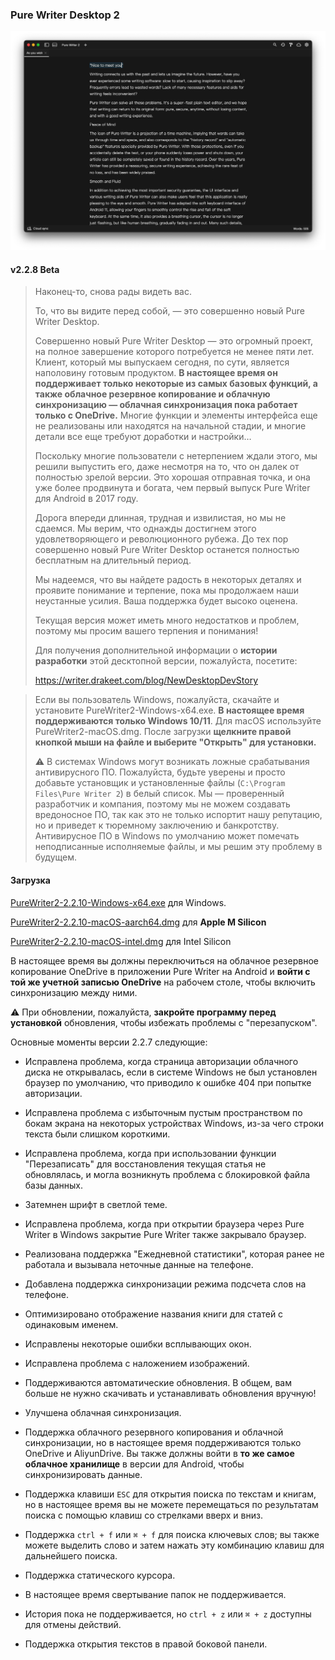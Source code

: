 ### Pure Writer Desktop 2

![Предпросмотр](/images/desktop2dark_en.png)

#### v2.2.8 Beta

> Наконец-то, снова рады видеть вас.
>
> То, что вы видите перед собой, — это совершенно новый Pure Writer Desktop.
>
> Совершенно новый Pure Writer Desktop — это огромный проект, на полное завершение которого потребуется не менее пяти лет. Клиент, который мы выпускаем сегодня, по сути, является наполовину готовым продуктом. **В настоящее время он поддерживает только некоторые из самых базовых функций, а также облачное резервное копирование и облачную синхронизацию — облачная синхронизация пока работает только с OneDrive.** Многие функции и элементы интерфейса еще не реализованы или находятся на начальной стадии, и многие детали все еще требуют доработки и настройки…
>
> Поскольку многие пользователи с нетерпением ждали этого, мы решили выпустить его, даже несмотря на то, что он далек от полностью зрелой версии. Это хорошая отправная точка, и она уже более продвинута и богата, чем первый выпуск Pure Writer для Android в 2017 году.
>
> Дорога впереди длинная, трудная и извилистая, но мы не сдаемся. Мы верим, что однажды достигнем этого удовлетворяющего и революционного рубежа. До тех пор совершенно новый Pure Writer Desktop останется полностью бесплатным на длительный период.
>
> Мы надеемся, что вы найдете радость в некоторых деталях и проявите понимание и терпение, пока мы продолжаем наши неустанные усилия. Ваша поддержка будет высоко оценена.
>
> Текущая версия может иметь много недостатков и проблем, поэтому мы просим вашего терпения и понимания!
>
> Для получения дополнительной информации о **истории разработки** этой десктопной версии, пожалуйста, посетите:
>
> https://writer.drakeet.com/blog/NewDesktopDevStory

> Если вы пользователь Windows, пожалуйста, скачайте и установите PureWriter2-Windows-x64.exe. **В настоящее время поддерживаются только Windows 10/11**.
> Для macOS используйте PureWriter2-macOS.dmg. После загрузки **щелкните правой кнопкой мыши на файле и выберите "Открыть" для установки.**
>
> ⚠️ В системах Windows могут возникать ложные срабатывания антивирусного ПО. Пожалуйста, будьте уверены и просто добавьте установщик и установленные файлы (`C:\Program Files\Pure Writer 2`) в белый список. Мы — проверенный разработчик и компания, поэтому мы не можем создавать вредоносное ПО, так как это не только испортит нашу репутацию, но и приведет к тюремному заключению и банкротству. Антивирусное ПО в Windows по умолчанию может помечать неподписанные исполняемые файлы, и мы решим эту проблему в будущем.

#### Загрузка

[PureWriter2-2.2.10-Windows-x64.exe](https://github.com/drakeet/PureWriterDesktop/releases/download/2.2.0/PureWriter2-2.2.10-Windows-x64.exe) для Windows.

[PureWriter2-2.2.10-macOS-aarch64.dmg](https://github.com/drakeet/PureWriterDesktop/releases/download/2.2.0/PureWriter2-2.2.10-macOS-aarch64.dmg) для **Apple M Silicon**

[PureWriter2-2.2.10-macOS-intel.dmg](https://github.com/drakeet/PureWriterDesktop/releases/download/2.2.0/PureWriter2-2.2.10-macOS-x64.dmg) для Intel Silicon

В настоящее время вы должны переключиться на облачное резервное копирование OneDrive в приложении Pure Writer на Android и **войти с той же учетной записью OneDrive** на рабочем столе, чтобы включить синхронизацию между ними.

⚠️ При обновлении, пожалуйста, **закройте программу перед установкой** обновления, чтобы избежать проблемы с "перезапуском".



Основные моменты версии 2.2.7 следующие:

* Исправлена проблема, когда страница авторизации облачного диска не открывалась, если в системе Windows не был установлен браузер по умолчанию, что приводило к ошибке 404 при попытке авторизации.
* Исправлена проблема с избыточным пустым пространством по бокам экрана на некоторых устройствах Windows, из-за чего строки текста были слишком короткими.
* Исправлена проблема, когда при использовании функции "Перезаписать" для восстановления текущая статья не обновлялась, и могла возникнуть проблема с блокировкой файла базы данных.
* Затемнен шрифт в светлой теме.
* Исправлена проблема, когда при открытии браузера через Pure Writer в Windows закрытие Pure Writer также закрывало браузер.
* Реализована поддержка "Ежедневной статистики", которая ранее не работала и вызывала неточные данные на телефоне.
* Добавлена поддержка синхронизации режима подсчета слов на телефоне.
* Оптимизировано отображение названия книги для статей с одинаковым именем.
* Исправлены некоторые ошибки всплывающих окон.
* Исправлена проблема с наложением изображений.

* Поддерживаются автоматические обновления. В общем, вам больше не нужно скачивать и устанавливать обновления вручную!

* Улучшена облачная синхронизация.

* Поддержка облачного резервного копирования и облачной синхронизации, но в настоящее время поддерживаются только OneDrive и AliyunDrive. Вы также должны войти в **то же самое облачное хранилище** в версии для Android, чтобы синхронизировать данные.
* Поддержка клавиши `ESC` для открытия поиска по текстам и книгам, но в настоящее время вы не можете перемещаться по результатам поиска с помощью клавиш со стрелками вверх и вниз.
* Поддержка `ctrl + f` или `⌘ + f` для поиска ключевых слов; вы также можете выделить слово и затем нажать эту комбинацию клавиш для дальнейшего поиска.
* Поддержка статического курсора.
* В настоящее время свертывание папок не поддерживается.
* История пока не поддерживается, но `ctrl + z` или `⌘ + z` доступны для отмены действий.
* Поддержка открытия текстов в правой боковой панели.
